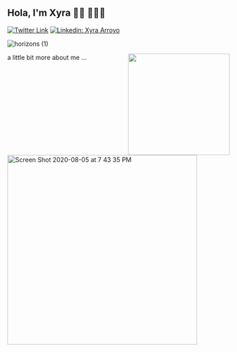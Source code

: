 ## Hola, I'm Xyra 👋🏽 👩🏻‍💻

[![Twitter Link](https://img.shields.io/twitter/follow/x_ray75?style=social)](https://twitter.com/x_ray75)
[![Linkedin: Xyra Arroyo](https://img.shields.io/badge/-Xyra-blue?style=flat-square&logo=Linkedin&logoColor=white)](https://www.linkedin.com/in/xarroyo1)

![horizons (1)](https://user-images.githubusercontent.com/65522080/89490464-ef5c3180-d77a-11ea-9ce3-abb8477db810.png)

<img align='right' src="https://media.giphy.com/media/6cUzSgM8c9oBO/giphy.gif" width="230">

a little bit more about me ... 

<img width="430" alt="Screen Shot 2020-08-05 at 7 43 35 PM" src="https://user-images.githubusercontent.com/65522080/89474687-51ee0700-d754-11ea-981d-c2965c332c05.png"> 



